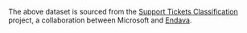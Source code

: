 The above dataset is sourced from the [Support Tickets Classification](https://github.com/karolzak/support-tickets-classification) project, a collaboration between Microsoft and  [Endava](https://www.endava.com/en).
